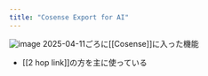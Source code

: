 ```yaml
---
title: "Cosense Export for AI"
---
```


![image](https://gyazo.com/dc329410c66f2a7f76654c8d8f028b15/thumb/1000)
2025-04-11ごろに[[Cosense]]に入った機能
- [[2 hop link]]の方を主に使っている
